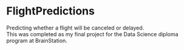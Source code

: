 # FlightPredictions
Predicting whether a flight will be canceled or delayed.
<br/>This was completed as my final project for the Data Science diploma program at BrainStation.
